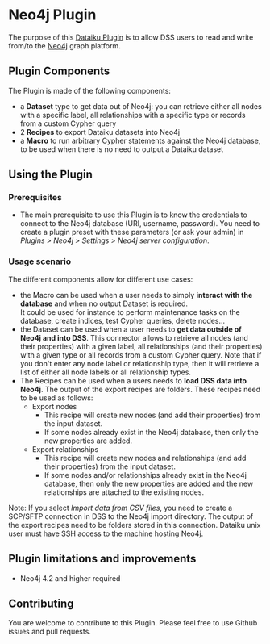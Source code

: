 # Neo4j Plugin

The purpose of this [Dataiku Plugin](https://www.dataiku.com/dss/plugins/info/neo4j.html) is to allow DSS users to read and write from/to the [Neo4j](https://neo4j.com/) graph platform.


## Plugin Components

The Plugin is made of the following components:

* a **Dataset** type to get data out of Neo4j: you can retrieve either all nodes with a specific label, all relationships with a specific type or records from a custom Cypher query
* 2 **Recipes** to export Dataiku datasets into Neo4j
* a **Macro** to run arbitrary Cypher statements against the Neo4j database, to be used when there is no need to output a Dataiku dataset

## Using the Plugin

### Prerequisites

- The main prerequisite to use this Plugin is to know the credentials to connect to the Neo4j database (URI, username, password). You need to create a plugin preset with these parameters (or ask your admin) in *Plugins > Neo4j > Settings > Neo4j server configuration*.

### Usage scenario
The different components allow for different use cases:

* the Macro can be used when a user needs to simply **interact with the database** and when no output Dataset is required.  
It could be used for instance to perform maintenance tasks on the database, create indices, test Cypher queries, delete nodes...
* the Dataset can be used when a user needs to **get data outside of Neo4j and into DSS**. This connector allows to retrieve all nodes (and their properties) with a given label, all relationships (and their properties) with a given type or all records from a custom Cypher query. Note that if you don't enter any node label or relationship type, then it will retrieve a list of either all node labels or all relationship types.
* The Recipes can be used when a users needs to **load DSS data into Neo4j**. The output of the export recipes are folders.
These recipes need to be used as follows:
  * Export nodes
    * This recipe will create new nodes (and add their properties) from the input dataset.
    * If some nodes already exist in the Neo4j database, then only the new properties are added.
  * Export relationships
    * This recipe will create new nodes and relationships (and add their properties) from the input dataset.
    * If some nodes and/or relationships already exist in the Neo4j database, then only the new properties are added and the new relationships are attached to the existing nodes.

Note: If you select *Import data from CSV files*, you need to create a SCP/SFTP connection in DSS to the Neo4j import directory. The output of the export recipes need to be folders stored in this connection. Dataiku unix user must have SSH access to the machine hosting Neo4j.

## Plugin limitations and improvements

* Neo4j 4.2 and higher required

## Contributing
You are welcome to contribute to this Plugin. Please feel free to use Github issues and pull requests.

